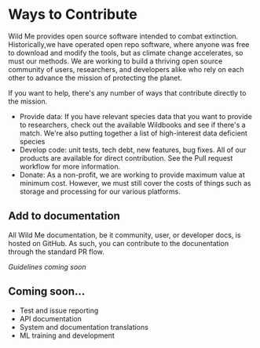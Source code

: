 # Ways to Contribute

Wild Me provides open source software intended to combat extinction. Historically,we have operated open repo software, where anyone was free to download and modify the tools, but as climate change accelerates, so must our methods. We are working to build a thriving open source community of users, researchers, and developers alike who rely on each other to advance the mission of protecting the planet. 

If you want to help, there's any number of ways that contribute directly to the mission.

* Provide data: If you have relevant species data that you want to provide to researchers, check out the available Wildbooks and see if there's a match. We're also putting together a list of high-interest data deficient species
* Develop code: unit tests, tech debt, new features, bug fixes. All of our products are available for direct contribution. See the Pull request workflow for more information.
* Donate: As a non-profit, we are working to provide maximum value at minimum cost. However, we must still cover the costs of things such as storage and processing for our various platforms. 

## Add to documentation
All Wild Me documentation, be it community, user, or developer docs, is hosted on GitHub. As such, you can contribute to the docunentation through the standard PR flow.

_Guidelines coming soon_

## Coming soon...
* Test and issue reporting
* API documentation
* System and documentation translations
* ML training and development